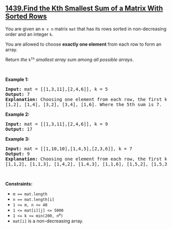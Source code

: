 ## [1439.Find the Kth Smallest Sum of a Matrix With Sorted Rows](https://leetcode.com/problems/find-the-kth-smallest-sum-of-a-matrix-with-sorted-rows/)
<p>You are given an <code>m x n</code> matrix <code>mat</code> that has its rows sorted in non-decreasing order and an integer <code>k</code>.</p>

<p>You are allowed to choose <strong>exactly one element</strong> from each row to form an array.</p>

<p>Return <em>the </em><code>k<sup>th</sup></code><em> smallest array sum among all possible arrays</em>.</p>

<p>&nbsp;</p>
<p><strong class="example">Example 1:</strong></p>

<pre>
<strong>Input:</strong> mat = [[1,3,11],[2,4,6]], k = 5
<strong>Output:</strong> 7
<strong>Explanation:</strong> Choosing one element from each row, the first k smallest sum are:
[1,2], [1,4], [3,2], [3,4], [1,6]. Where the 5th sum is 7.
</pre>

<p><strong class="example">Example 2:</strong></p>

<pre>
<strong>Input:</strong> mat = [[1,3,11],[2,4,6]], k = 9
<strong>Output:</strong> 17
</pre>

<p><strong class="example">Example 3:</strong></p>

<pre>
<strong>Input:</strong> mat = [[1,10,10],[1,4,5],[2,3,6]], k = 7
<strong>Output:</strong> 9
<strong>Explanation:</strong> Choosing one element from each row, the first k smallest sum are:
[1,1,2], [1,1,3], [1,4,2], [1,4,3], [1,1,6], [1,5,2], [1,5,3]. Where the 7th sum is 9.  
</pre>

<p>&nbsp;</p>
<p><strong>Constraints:</strong></p>

<ul>
	<li><code>m == mat.length</code></li>
	<li><code>n == mat.length[i]</code></li>
	<li><code>1 &lt;= m, n &lt;= 40</code></li>
	<li><code>1 &lt;= mat[i][j] &lt;= 5000</code></li>
	<li><code>1 &lt;= k &lt;= min(200, n<sup>m</sup>)</code></li>
	<li><code>mat[i]</code> is a non-decreasing array.</li>
</ul>
